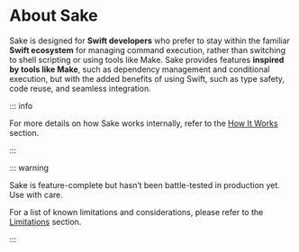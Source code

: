 # About Sake

Sake is designed for **Swift developers** who prefer to stay within the familiar **Swift ecosystem** for managing command execution, rather than switching to shell scripting or using tools like Make. Sake provides features **inspired by tools like Make**, such as dependency management and conditional execution, but with the added benefits of using Swift, such as type safety, code reuse, and seamless integration.

::: info

For more details on how Sake works internally, refer to the [How It Works](/how-it-works.md) section.

:::

::: warning

Sake is feature-complete but hasn’t been battle-tested in production yet. Use with care.

For a list of known limitations and considerations, please refer to the [Limitations](/limitations.md) section.

:::
